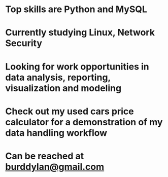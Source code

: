 # Top skills are Python and MySQL
# Currently studying Linux, Network Security
# Looking for work opportunities in data analysis, reporting, visualization and modeling
# Check out my used cars price calculator for a demonstration of my data handling workflow
# Can be reached at burddylan@gmail.com

<!---
bigarnold/bigarnold is a ✨ special ✨ repository because its `README.md` (this file) appears on your GitHub profile.
You can click the Preview link to take a look at your changes.
--->
